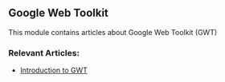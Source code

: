 ## Google Web Toolkit

This module contains articles about Google Web Toolkit (GWT)

### Relevant Articles: 

- [Introduction to GWT](https://www.baeldung.com/gwt)
